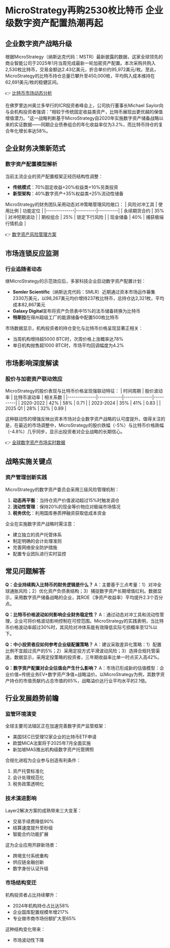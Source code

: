 # MicroStrategy再购2530枚比特币 企业级数字资产配置热潮再起

## 企业数字资产战略升级

根据MicroStrategy（纳斯达克代码：MSTR）最新披露的数据，这家全球领先的商业智能公司于2025年1月当周完成最新一轮加密资产配置。本次采购共购入2,530枚比特币，交易金额达2.43亿美元，折合单价约95,972美元/枚。至此，MicroStrategy的比特币持仓总量已攀升至450,000枚，平均购入成本维持在62,691美元/枚的稳健区间。

👉 [比特币市场动态分析](https://bit.ly/okx_welcome)

在佛罗里达州奥兰多举行的ICR投资者峰会上，公司执行董事长Michael Saylor向与会机构投资者强调："相较于传统固定收益类资产，比特币展现出更优越的保值增值潜力。"这一战略判断基于MicroStrategy自2020年实施数字资产储备战略以来的实证数据——同期企业债券组合的年化收益率仅为3.2%，而比特币持仓的复合年化增长率达58%。

## 企业财务决策新范式

### 数字资产配置模型解析
当前主流企业的资产配置框架正经历结构性调整：
- **传统模式**：70%固定收益+20%权益类+10%另类投资
- **新型架构**：40%数字资产+35%权益类+25%流动性储备

MicroStrategy的财务团队采用动态对冲策略管理风险敞口：
| 风险对冲工具 | 使用比例 | 功能定位 |
|--------------|----------|----------|
| 永续期货合约 | 35%      | 对冲短期波动 |
| 期权组合     | 25%      | 锁定下行风险 |
| 现金储备       | 40%      | 捕获极端行情机会 |

👉 [数字资产风险管理方案](https://bit.ly/okx_welcome)

## 市场连锁反应监测

### 行业追随者动态
继MicroStrategy的示范效应后，多家科技企业启动数字资产配置计划：
- **Semler Scientific**（纳斯达克代码：SMLR）近期通过资本市场运作募集2330万美元，以98,267美元均价增持237枚比特币，总持仓达2,321枚，平均成本82,867美元
- **Galaxy Digital**宣布将资产负债表中15%的法币储备转换为比特币
- **特斯拉**在得州超级工厂的能源储备中配置500枚比特币

市场数据显示，机构投资者的持仓变化与比特币价格呈现显著正相关：
- 当周机构增持超5000 BTC时，次周价格上涨概率达78%
- 单日机构抛售超1000 BTC时，市场平均回调幅度为4.2%

## 市场影响深度解读

### 股价与加密资产联动效应
MicroStrategy的股价表现与比特币价格呈现强联动特征：
| 时间周期     | 股价波动率 | 比特币波动率 | 相关系数 |
|--------------|------------|--------------|----------|
| 2020-2022    | 42%        | 58%          | 0.71     |
| 2023-2024    | 35%        | 41%          | 0.83     |
| 2025 Q1      | 28%        | 32%          | 0.89     |

这种联动性的增强反映出资本市场对企业数字资产战略的认可度提升。值得关注的是，在最近的市场调整中，MicroStrategy的股价跌幅（-5%）与比特币价格跌幅（-4.8%）几乎同步，显示出投资者对企业战略的长期信心。

👉 [全球数字资产市场实时数据](https://bit.ly/okx_welcome)

## 战略实施关键点

### 资产管理创新实践
MicroStrategy的数字资产委员会采用三级风险管理机制：
1. **动态再平衡**：当持仓资产价值波动超过15%时触发调仓
2. **流动性管理**：保持20%的现金等价物应对极端市场情况
3. **税务优化**：利用国库券质押融资获取低成本资金

企业在实施数字资产战略时需注意：
- 建立独立的资产托管体系
- 制定明确的会计处理准则
- 完善网络安全防护措施
- 配置专业团队进行实时监控

## 常见问题解答

**Q：企业持续购入比特币的财务逻辑是什么？**
A：主要基于三点考量：1）对冲全球通胀风险；2）优化资产负债表结构；3）捕捉数字资产长期增值红利。数据显示，采用数字资产储备战略的企业，其ROE（净资产收益率）平均提升2.3个百分点。

**Q：比特币价格波动如何影响企业财务稳定性？**
A：通过动态对冲工具和流动性管理，企业可将价格波动影响控制在可控范围。MicroStrategy的实践表明，当比特币价格波动率超过30%时，其风险对冲体系能有效降低实际亏损概率至12%以下。

**Q：中小投资者应如何参考企业级配置策略？**
A：建议采取差异化策略：1）配置比例不宜超过资产的5%；2）采用定投方式平滑波动风险；3）选择合规托管渠道。数据显示，采用定投策略的投资者，三年期收益率比单一时点买入高42%。

**Q：数字资产配置对企业估值会产生什么影响？**
A：市场已形成新的估值模型：企业价值=传统业务EV+数字资产净值+战略溢价。以MicroStrategy为例，其数字资产持仓的市值贡献约占总市值的65%，战略溢价达行业平均水平的2.1倍。

## 行业发展趋势前瞻

### 监管环境演变
全球主要司法辖区正在加速完善数字资产监管框架：
- 美国SEC已受理12家企业的比特币ETF申请
- 欧盟MiCA法案将于2025年7月全面实施
- 新加坡MAS推出机构级数字资产托管牌照

合规化进程为企业参与创造有利条件：
1. 资产托管标准化
2. 会计处理规范化
3. 税务政策透明化

### 技术演进影响
Layer2解决方案的成熟带来三大变革：
- 交易手续费降低90%
- 结算速度提升至秒级
- 智能合约功能扩展

这为企业应用开辟新场景：
- 跨境支付系统重构
- 供应链金融创新
- 数字身份认证升级

### 市场结构变迁
机构投资者占比持续攀升：
- 2024年机构持仓占比达58%
- 企业国库配置规模年增217%
- 专业做市商市场份额扩大至65%

这种结构变化带来：
- 市场波动性下降